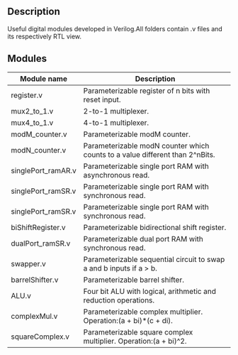 ## **Description**
Useful digital modules developed in Verilog.All folders contain .v files and its respectively RTL view. 

## **Modules**

| Module name| Description |
| ------ | ----------- |
| register.v| Parameterizable register of n bits with reset input.|
| mux2_to_1.v| 2-to-1 multiplexer. |
| mux4_to_1.v|  4-to-1 multiplexer. |
| modM_counter.v| Parameterizable modM counter. |
| modN_counter.v| Parameterizable modN counter which counts to a value different than 2^nBits. |
| singlePort_ramAR.v| Parameterizable single port RAM with asynchronous read. |
| singlePort_ramSR.v| Parameterizable single port RAM with synchronous read. 
| singlePort_ramSR.v| Parameterizable single port RAM with synchronous read. 
| biShiftRegister.v| Parameterizable bidirectional shift register. |
| dualPort_ramSR.v| Parameterizable dual port RAM with synchronous read. 
| swapper.v|Parameterizable sequential circuit to swap a and b inputs if a > b. 
| barrelShifter.v|Parameterizable barrel shifter. 
| ALU.v| Four bit ALU with logical, arithmetic and reduction operations. 
| complexMul.v|Parameterizable complex multiplier. Operation:(a + bi)*(c + di). 
| squareComplex.v|Parameterizable square complex multiplier. Operation:(a + bi)^2.   
